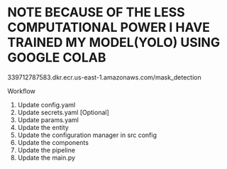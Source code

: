 # NOTE BECAUSE OF THE LESS COMPUTATIONAL POWER I HAVE TRAINED MY MODEL(YOLO) USING GOOGLE COLAB

339712787583.dkr.ecr.us-east-1.amazonaws.com/mask_detection


Workflow 


1. Update config.yaml
2. Update secrets.yaml [Optional]
3. Update params.yaml
4. Update the entity
5. Update the configuration manager in src config
6. Update the components
7. Update the pipeline
8. Update the main.py